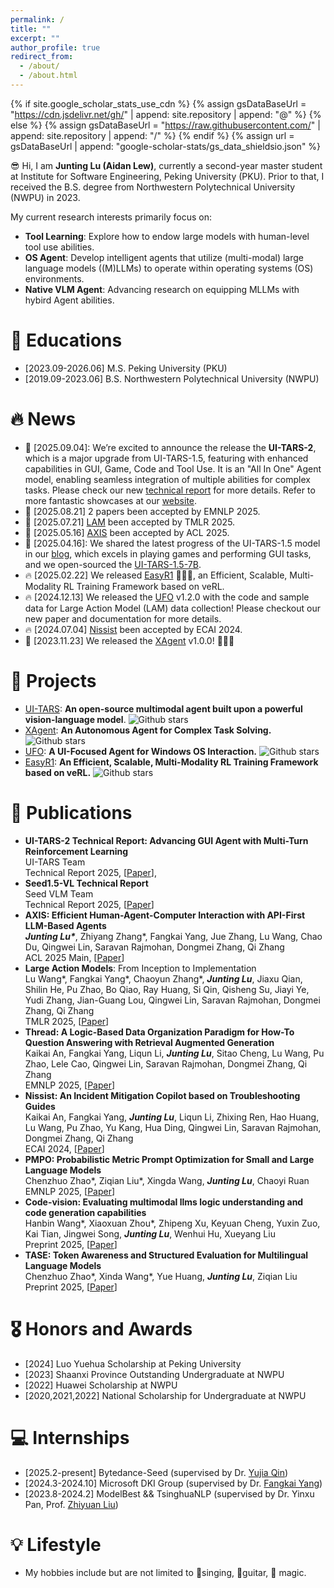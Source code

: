 ```yaml
---
permalink: /
title: ""
excerpt: ""
author_profile: true
redirect_from: 
  - /about/
  - /about.html
---
```


{% if site.google_scholar_stats_use_cdn %}
{% assign gsDataBaseUrl = "https://cdn.jsdelivr.net/gh/" | append: site.repository | append: "@" %}
{% else %}
{% assign gsDataBaseUrl = "https://raw.githubusercontent.com/" | append: site.repository | append: "/" %}
{% endif %}
{% assign url = gsDataBaseUrl | append: "google-scholar-stats/gs_data_shieldsio.json" %}

<span class='anchor' id='about-me'></span>

😎 Hi, I am **Junting Lu (Aidan Lew)**, currently a second-year master student at Institute for Software Engineering, Peking University (PKU). Prior to that, I received the B.S. degree from Northwestern Polytechnical University (NWPU) in 2023. 

My current research interests primarily focus on:
- **Tool Learning**: Explore how to endow large models with human-level tool use abilities.
- **OS Agent**: Develop intelligent agents that utilize (multi-modal) large language models ((M)LLMs) to operate within operating systems (OS) environments.
- **Native VLM Agent**: Advancing research on equipping MLLMs with hybird Agent abilities.


# 📖 Educations
- [2023.09-2026.06] M.S. Peking University (PKU)
- [2019.09-2023.06] B.S. Northwestern Polytechnical University (NWPU)


# 🔥 News
- 🌟 [2025.09.04]: We’re excited to announce the release the **UI-TARS-2**, which is a major upgrade from UI-TARS-1.5, featuring with enhanced capabilities in GUI, Game, Code and Tool Use. It is an "All In One" Agent model, enabling seamless integration of multiple abilities for complex tasks. Please check our new [technical report](https://arxiv.org/abs/2509.02544) for more details. Refer to more fantastic showcases at our [website](https://seed-tars.com/showcase/ui-tars-2/).
- 🎉 [2025.08.21] 2 papers been accepted by EMNLP 2025.
- 🎉 [2025.07.21] [LAM](https://arxiv.org/abs/2412.10047) been accepted by TMLR 2025.
- 🎉 [2025.05.16] [AXIS](https://arxiv.org/abs/2409.17140) been accepted by ACL 2025.
- 🌟 [2025.04.16]: We shared the latest progress of the UI-TARS-1.5 model in our [blog](https://seed-tars.com/1.5), which excels in playing games and performing GUI tasks, and we open-sourced the [UI-TARS-1.5-7B](https://huggingface.co/ByteDance-Seed/UI-TARS-1.5-7B).
- 🔥 [2025.02.22] We released [EasyR1](https://github.com/hiyouga/EasyR1) 🎉🎉🎉, an Efficient, Scalable, Multi-Modality RL Training Framework based on veRL.
- 🔥 [2024.12.13] We released the [UFO](https://github.com/microsoft/UFO) v1.2.0 with the code and sample data for Large Action Model (LAM) data collection! Please checkout our new paper and documentation for more details.
- 🔥 [2024.07.04] [Nissist](https://arxiv.org/abs/2402.17531) been accepted by ECAI 2024.
- 🎉 [2023.11.23] We released the [XAgent](https://github.com/OpenBMB/XAgent) v1.0.0! 🎉🎉🎉



# 💌 Projects
- [UI-TARS](https://github.com/bytedance/UI-TARS): **An open-source multimodal agent built upon a powerful vision-language model**. ![Github stars](https://img.shields.io/github/stars/bytedance/UI-TARS.svg)
- [XAgent](https://github.com/OpenBMB/XAgent): **An Autonomous Agent for Complex Task Solving.** ![Github stars](https://img.shields.io/github/stars/OpenBMB/XAgent.svg)
- [UFO](https://github.com/microsoft/UFO): **A UI-Focused Agent for Windows OS Interaction.** ![Github stars](https://img.shields.io/github/stars/microsoft/UFO.svg)
- [EasyR1](https://github.com/hiyouga/EasyR1): **An Efficient, Scalable, Multi-Modality RL Training Framework based on veRL.** ![Github stars](https://img.shields.io/github/stars/hiyouga/EasyR1.svg)


# 📝 Publications 
- **UI-TARS-2 Technical Report: Advancing GUI Agent with Multi-Turn Reinforcement Learning** \
  UI-TARS Team \
  Technical Report 2025, [[Paper](https://arxiv.org/abs/2509.02544)],
- **Seed1.5-VL Technical Report** \
  Seed VLM Team \
  Technical Report 2025, [[Paper](arxiv.org/abs/2505.07062)]
- **AXIS: Efficient Human-Agent-Computer Interaction with API-First LLM-Based Agents** \
  <i>**Junting Lu\***</i>, Zhiyang Zhang\*, Fangkai Yang, Jue Zhang, Lu Wang, Chao Du, Qingwei Lin, Saravan Rajmohan, Dongmei Zhang, Qi Zhang \
  ACL 2025 Main, [[Paper](https://arxiv.org/abs/2409.17140)]
- **Large Action Models**: From Inception to Implementation \
  Lu Wang\*, Fangkai Yang\*, Chaoyun Zhang\*, <i>**Junting Lu**</i>, Jiaxu Qian, Shilin He, Pu Zhao, Bo Qiao, Ray Huang, Si Qin, Qisheng Su, Jiayi Ye, Yudi Zhang, Jian-Guang Lou, Qingwei Lin, Saravan Rajmohan, Dongmei Zhang, Qi Zhang \
  TMLR 2025, [[Paper](https://arxiv.org/abs/2412.10047)]
- **Thread: A Logic-Based Data Organization Paradigm for How-To Question Answering with Retrieval Augmented Generation** \
  Kaikai An, Fangkai Yang, Liqun Li, <i>**Junting Lu**</i>, Sitao Cheng, Lu Wang, Pu Zhao, Lele Cao, Qingwei Lin, Saravan Rajmohan, Dongmei Zhang, Qi Zhang \
  EMNLP 2025, [[Paper](https://arxiv.org/abs/2406.13372)]
- **Nissist: An Incident Mitigation Copilot based on Troubleshooting Guides** \
  Kaikai An, Fangkai Yang, <i>**Junting Lu**</i>, Liqun Li, Zhixing Ren, Hao Huang, Lu Wang, Pu Zhao, Yu Kang, Hua Ding, Qingwei Lin, Saravan Rajmohan, Dongmei Zhang, Qi Zhang \
  ECAI 2024, [[Paper](https://arxiv.org/abs/2402.17531)]
- **PMPO: Probabilistic Metric Prompt Optimization for Small and Large Language Models** \
  Chenzhuo Zhao\*, Ziqian Liu\*, Xingda Wang, <i>**Junting Lu**</i>, Chaoyi Ruan \
  EMNLP 2025, [[Paper](https://arxiv.org/abs/2505.16307)]
- **Code-vision: Evaluating multimodal llms logic understanding and code generation capabilities** \
  Hanbin Wang\*, Xiaoxuan Zhou\*, Zhipeng Xu, Keyuan Cheng, Yuxin Zuo, Kai Tian, Jingwei Song, <i>**Junting Lu**</i>, Wenhui Hu, Xueyang Liu \
  Preprint 2025, [[Paper](https://arxiv.org/abs/2502.11829)]
- **TASE: Token Awareness and Structured Evaluation for Multilingual Language Models** \
  Chenzhuo Zhao\*, Xinda Wang\*, Yue Huang, <i>**Junting Lu**</i>, Ziqian Liu \
  Preprint 2025, [[Paper](https://arxiv.org/pdf/2508.05468)]


# 🎖 Honors and Awards
- [2024] Luo Yuehua Scholarship at Peking University
- [2023] Shaanxi Province Outstanding Undergraduate at NWPU
- [2022] Huawei Scholarship at NWPU
- [2020,2021,2022] National Scholarship for Undergraduate at NWPU  


# 💻 Internships
- [2025.2-present] Bytedance-Seed (supervised by Dr. [Yujia Qin](https://yujia-qin.github.io/))
- [2024.3-2024.10] Microsoft DKI Group (supervised by Dr. [Fangkai Yang](https://www.microsoft.com/en-us/research/people/fangkaiyang/))
- [2023.8-2024.2] ModelBest && TsinghuaNLP (supervised by Dr. Yinxu Pan, Prof. [Zhiyuan Liu](https://nlp.csai.tsinghua.edu.cn/~lzy/))

# 💡 Lifestyle

- My hobbies include but are not limited to 🎤singing, 🎸guitar, 🧙 magic.
